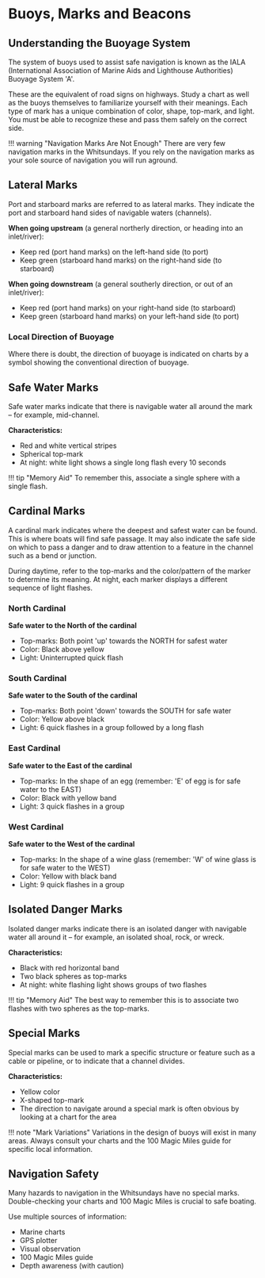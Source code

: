 # Buoys, Marks and Beacons

## Understanding the Buoyage System

The system of buoys used to assist safe navigation is known as the IALA (International Association of Marine Aids and Lighthouse Authorities) Buoyage System 'A'.

These are the equivalent of road signs on highways. Study a chart as well as the buoys themselves to familiarize yourself with their meanings. Each type of mark has a unique combination of color, shape, top-mark, and light. You must be able to recognize these and pass them safely on the correct side.

!!! warning "Navigation Marks Are Not Enough"
    There are very few navigation marks in the Whitsundays. If you rely on the navigation marks as your sole source of navigation you will run aground.

## Lateral Marks

Port and starboard marks are referred to as lateral marks. They indicate the port and starboard hand sides of navigable waters (channels).

**When going upstream** (a general northerly direction, or heading into an inlet/river):
- Keep red (port hand marks) on the left-hand side (to port)
- Keep green (starboard hand marks) on the right-hand side (to starboard)

**When going downstream** (a general southerly direction, or out of an inlet/river):
- Keep red (port hand marks) on your right-hand side (to starboard)
- Keep green (starboard hand marks) on your left-hand side (to port)

### Local Direction of Buoyage

Where there is doubt, the direction of buoyage is indicated on charts by a symbol showing the conventional direction of buoyage.

## Safe Water Marks

Safe water marks indicate that there is navigable water all around the mark – for example, mid-channel.

**Characteristics:**
- Red and white vertical stripes
- Spherical top-mark
- At night: white light shows a single long flash every 10 seconds

!!! tip "Memory Aid"
    To remember this, associate a single sphere with a single flash.

## Cardinal Marks

A cardinal mark indicates where the deepest and safest water can be found. This is where boats will find safe passage. It may also indicate the safe side on which to pass a danger and to draw attention to a feature in the channel such as a bend or junction.

During daytime, refer to the top-marks and the color/pattern of the marker to determine its meaning. At night, each marker displays a different sequence of light flashes.

### North Cardinal

**Safe water to the North of the cardinal**

- Top-marks: Both point 'up' towards the NORTH for safest water
- Color: Black above yellow
- Light: Uninterrupted quick flash

### South Cardinal

**Safe water to the South of the cardinal**

- Top-marks: Both point 'down' towards the SOUTH for safe water
- Color: Yellow above black
- Light: 6 quick flashes in a group followed by a long flash

### East Cardinal

**Safe water to the East of the cardinal**

- Top-marks: In the shape of an egg (remember: 'E' of egg is for safe water to the EAST)
- Color: Black with yellow band
- Light: 3 quick flashes in a group

### West Cardinal

**Safe water to the West of the cardinal**

- Top-marks: In the shape of a wine glass (remember: 'W' of wine glass is for safe water to the WEST)
- Color: Yellow with black band
- Light: 9 quick flashes in a group

## Isolated Danger Marks

Isolated danger marks indicate there is an isolated danger with navigable water all around it – for example, an isolated shoal, rock, or wreck.

**Characteristics:**
- Black with red horizontal band
- Two black spheres as top-marks
- At night: white flashing light shows groups of two flashes

!!! tip "Memory Aid"
    The best way to remember this is to associate two flashes with two spheres as the top-marks.

## Special Marks

Special marks can be used to mark a specific structure or feature such as a cable or pipeline, or to indicate that a channel divides.

**Characteristics:**
- Yellow color
- X-shaped top-mark
- The direction to navigate around a special mark is often obvious by looking at a chart for the area

!!! note "Mark Variations"
    Variations in the design of buoys will exist in many areas. Always consult your charts and the 100 Magic Miles guide for specific local information.

## Navigation Safety

Many hazards to navigation in the Whitsundays have no special marks. Double-checking your charts and 100 Magic Miles is crucial to safe boating.

Use multiple sources of information:
- Marine charts
- GPS plotter
- Visual observation
- 100 Magic Miles guide
- Depth awareness (with caution)
